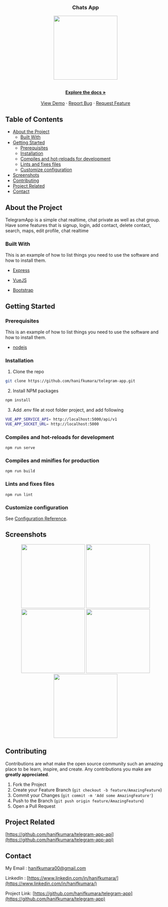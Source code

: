 <br>

<p align="center">
  <h3 align="center">Chats App</h3>
  <p align="center">
    <image align="center" width="200" src='./screenshots/logo.PNG' />
  </p>
</p>

<p align="center">
    <br />
    <a href="https://github.com/hanifkumara/telegram-app"><strong>Explore the docs »</strong></a>
    <br />
    <br />
    <a href="https://chat-app-hanif.netlify.app">View Demo</a>
    ·
    <a href="https://github.com/hanifkumara/telegram-app/issues">Report Bug</a>
    ·
    <a href="https://github.com/hanifkumara/telegram-app/issues">Request Feature</a>
  </p>
</p>

## Table of Contents

* [About the Project](#about-the-project)
  * [Built With](#built-with)
* [Getting Started](#getting-started)
  * [Prerequisites](#prerequisites)
  * [Installation](#installation)
  * [Compiles and hot-reloads for development](#compiles-and-hot-reloads-for-development)
  * [Lints and fixes files](#lints-and-fixes-files)
  * [Customize configuration](#customize-configuration)
* [Screenshots](#screenshots)
* [Contributing](#contributing)
* [Project Related](#project-related)
* [Contact](#contact)

## About the Project
TelegramApp is a simple chat realtime, chat private as well as chat group. Have some features that is signup, login, add contact, delete contact, search, maps, edit profile, chat realtime

### Built With
This is an example of how to list things you need to use the software and how to install them.

* [Express](https://expressjs.com/)

* [VueJS](https://vuejs.org/)

* [Bootstrap](https://nodejs.org/en/download/)

## Getting Started

### Prerequisites

This is an example of how to list things you need to use the software and how to install them.

* [nodejs](https://nodejs.org/en/download/)

### Installation

1. Clone the repo
```sh
git clone https://github.com/hanifkumara/telegram-app.git
```
2. Install NPM packages

```sh
npm install
```

3. Add .env file at root folder project, and add following
```sh
VUE_APP_SERVICE_API= http://localhost:5000/api/v1
VUE_APP_SOCKET_URL= http://localhost:5000
```

### Compiles and hot-reloads for development
```
npm run serve
```

### Compiles and minifies for production
```
npm run build
```

### Lints and fixes files
```
npm run lint
```

### Customize configuration
See [Configuration Reference](https://cli.vuejs.org/config/).

##  Screenshots
<p align='center'>
  <span>
    <image width="200" src='./screenshots/screencapture-localhost-8080-auth-register-2021-01-02-01_33_44.png' />
    <image width="200" src='./screenshots/screencapture-localhost-8080-auth-login-2021-01-02-01_34_34.png' />
    <image width="200" src='./screenshots/screencapture-localhost-8080-main-chat-list-2021-01-02-01_36_00.png' />
    <image width="200" src='./screenshots/screencapture-localhost-8080-main-chat-list-2021-01-02-01_51_49.png' />
    <image width="200" src='./screenshots/screencapture-localhost-8080-main-chat-list-2021-01-02-01_53_59.png' />
   
## Contributing

Contributions are what make the open source community such an amazing place to be learn, inspire, and create. Any contributions you make are **greatly appreciated**.

1. Fork the Project
2. Create your Feature Branch (`git checkout -b feature/AmazingFeature`)
3. Commit your Changes (`git commit -m 'Add some AmazingFeature'`)
4. Push to the Branch (`git push origin feature/AmazingFeature`)
5. Open a Pull Request   
 
## Project Related

[https://github.com/hanifkumara/telegram-app-api](https://github.com/hanifkumara/telegram-app-api)
 
## Contact
My Email : hanifkumara00@gmail.com

LinkedIn : [https://www.linkedin.com/in/hanifkumara/](https://www.linkedin.com/in/hanifkumara/)

Project Link: [https://github.com/hanifkumara/telegram-app](https://github.com/hanifkumara/telegram-app)
